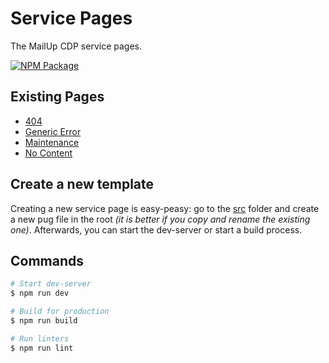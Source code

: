 # Service Pages

The MailUp CDP service pages.

[![NPM Package][npm-img]][npm-url]

## Existing Pages

- [404](https://clab-service-page.netlify.app/404)
- [Generic Error](https://clab-service-page.netlify.app/generic-error)
- [Maintenance](https://clab-service-page.netlify.app/maintenance)
- [No Content](https://clab-service-page.netlify.app/no-content)

## Create a new template

Creating a new service page is easy-peasy: go to the [src](./src) folder and create a new pug file in the root _(it is better if you copy and rename the existing one)_. Afterwards, you can start the dev-server or start a build process.

## Commands

```sh
# Start dev-server
$ npm run dev

# Build for production
$ npm run build

# Run linters
$ npm run lint
```

<!--
  I M A G E S
-->

[npm-img]: https://img.shields.io/npm/v/@contactlab/service-pages?style=flat-square&colorA=001420&colorB=0391ec

<!--
  L I N K S
-->

[npm-url]: https://www.npmjs.com/package/@contactlab/service-pages
